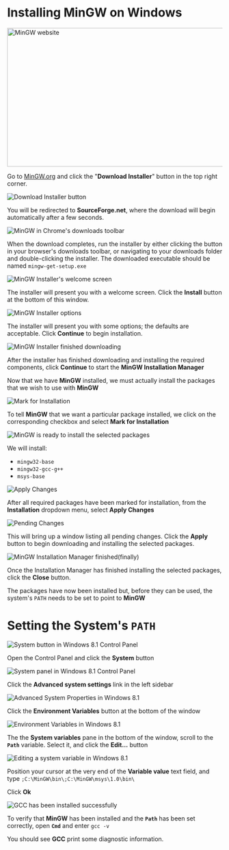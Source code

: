 # Installing MinGW on Windows

<img src="../images/mingw-website.png" alt="MinGW website" width="640" height="324" />

Go to [MinGW.org](http://mingw.org/) and click the "**Download Installer**"
button in the top right corner.

![Download Installer button](../images/mingw-download-installer.png)

You will be redirected to **SourceForge.net**, where the download will begin
automatically after a few seconds.

![MinGW in Chrome's downloads toolbar](../images/mingw-download-toolbar.png)

When the download completes, run the installer by either clicking the button in
your browser's downloads toolbar, or navigating to your downloads folder and
double-clicking the installer. The downloaded executable should be named
`mingw-get-setup.exe`


![MinGW Installer's welcome screen](../images/mingw-installer-welcome.png)

The installer will present you with a welcome screen. Click the **Install**
button at the bottom of this window.

![MinGW Installer options](../images/mingw-download-options.png)

The installer will present you with some options; the defaults are acceptable.
Click **Continue** to begin installation.

![MinGW Installer finished downloading](../images/mingw-installer-finished.png)

After the installer has finished downloading and installing the required
components, click **Continue** to start the **MinGW Installation Manager**

Now that we have **MinGW** installed, we must actually install the packages that
we wish to use with **MinGW**

![Mark for Installation](../images/mingw-manager-mark.png)

To tell **MinGW** that we want a particular package installed, we click on the
corresponding checkbox and select **Mark for Installation**

![MinGW is ready to install the selected packages](../images/mingw-manager-ready-to-install.png)

We will install:
 * `mingw32-base`
 * `mingw32-gcc-g++`
 * `msys-base`

![Apply Changes](../images/mingw-manager-apply-changes.png)

After all required packages have been marked for installation, from the **Installation** dropdown menu, select **Apply Changes**

![Pending Changes](../images/mingw-manager-pending.png)

This will bring up a window listing all pending changes. Click the **Apply**
button to begin downloading and installing the selected packages.

![MinGW Installation Manager finished(finally)](../images/mingw-manager-finished.png)

Once the Installation Manager has finished installing the selected packages,
click the **Close** button.

The packages have now been installed but, before they can be used, the system's
`PATH` needs to be set to point to **MinGW**

# Setting the System's `PATH`

![System button in Windows 8.1 Control Panel](../images/win8-control-panel-system.png)

Open the Control Panel and click the **System** button

![System panel in Windows 8.1 Control Panel](../images/win8-control-panel-system-panel.png)

Click the **Advanced system settings** link in the left sidebar

![Advanced System Properties in Windows 8.1](../images/win8-system-properties-advanced.png)

Click the **Environment Variables** button at the bottom of the window

![Environment Variables in Windows 8.1](../images/win8-env-vars.png)

The the **System variables** pane in the bottom of the window, scroll to the
**`Path`** variable. Select it, and click the **Edit&hellip;** button

![Editing a system variable in Windows 8.1](../images/win8-edit-system-variable.png)

Position your cursor at the very end of the **Variable value** text field, and
type `;C:\MinGW\bin\;C:\MinGW\msys\1.0\bin\`

Click **Ok**

![GCC has been installed successfully](../images/win8-cmd-gcc-version.png)

To verify that **MinGW** has been installed and the **`Path`** has been set
correctly, open **`Cmd`** and enter `gcc -v`

You should see **GCC** print some diagnostic information.
